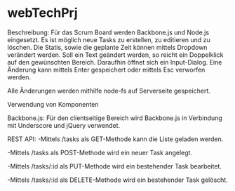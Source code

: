 webTechPrj
==========


Beschreibung: Für das Scrum Board werden Backbone.js und Node.js eingesetzt. 
Es ist möglich neue Tasks zu erstellen, zu editieren und zu löschen. Die Statis, sowie die geplante Zeit können mittels Dropdown verändert werden. Soll ein Text geändert werden, so reicht ein Doppelklick auf den gewünschten Bereich. Daraufhin öffnet sich ein Input-Dialog. Eine Änderung kann mittels Enter gespeichert oder mittels Esc verworfen werden.

Alle Änderungen werden mithilfe node-fs auf Serverseite gespeichert.

Verwendung von Komponenten

Backbone.js: Für den clientseitige Bereich wird Backbone.js in Verbindung mit Underscore und jQuery verwendet.

REST API: 
 -Mittels /tasks als GET-Methode kann die Liste geladen werden.
 
 -Mittels /tasks als POST-Methode wird ein neuer Task angelegt.
 
 -Mittels /tasks/:id als PUT-Methode wird ein bestehender Task bearbeitet.
 
 -Mittels /tasks/:id als DELETE-Methode wird ein bestehender Task gelöscht.
 
